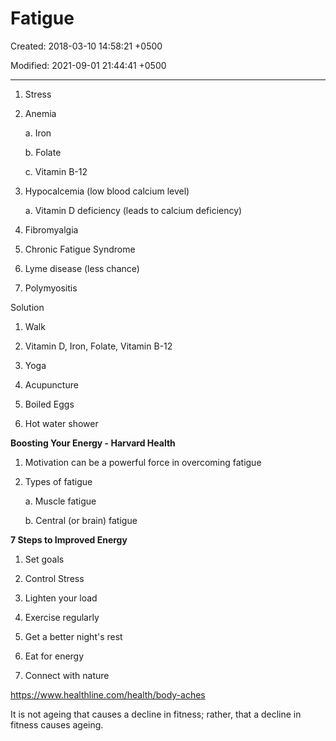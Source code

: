 # Fatigue

Created: 2018-03-10 14:58:21 +0500

Modified: 2021-09-01 21:44:41 +0500

---

1.  Stress

2.  Anemia

    a.  Iron

    b.  Folate

    c.  Vitamin B-12

3.  Hypocalcemia (low blood calcium level)

    a.  Vitamin D deficiency (leads to calcium deficiency)

4.  Fibromyalgia

5.  Chronic Fatigue Syndrome

6.  Lyme disease (less chance)

7.  Polymyositis



Solution

1.  Walk

2.  Vitamin D, Iron, Folate, Vitamin B-12

3.  Yoga

4.  Acupuncture

5.  Boiled Eggs

6.  Hot water shower



**Boosting Your Energy - Harvard Health**

1.  Motivation can be a powerful force in overcoming fatigue

2.  Types of fatigue

    a.  Muscle fatigue

    b.  Central (or brain) fatigue



**7 Steps to Improved Energy**

1.  Set goals

2.  Control Stress

3.  Lighten your load

4.  Exercise regularly

5.  Get a better night's rest

6.  Eat for energy

7.  Connect with nature



<https://www.healthline.com/health/body-aches>



It is not ageing that causes a decline in fitness; rather, that a decline in fitness causes ageing.

